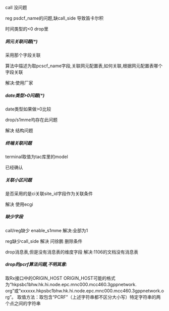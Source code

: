 call  没问题

reg  psdcf_name的问题,缺call_side 导致笛卡尔积

时间类型的<0  drop里





##### 网元关联问题(*)

采用那个字段关联

算法中描述为取pcscf_name字段,关联网元配置表,如何关联,根据网元配置表哪个字段关联

解决:使用厂家

##### date类型>0问题(*)

date类型如果做>0比较

drop/s1mme均存在此问题

解决  结构问题

##### 终端关联问题

terminal取值为tac库里的model

已经确认

##### 关联小区问题

是否采用的是ci关联site_id字段作为关联条件

解决  使用ecgi

##### 缺少字段

call/reg缺少 enable_s1mme  解决:全部为1

reg缺少call_side   解决  问徐鹏  删除条件

drop消息表,但是没有消息表的维度字段 解决:1106的文档没有消息表

##### drop的pcrf算法问题,不明其意:

取Rx接口中的ORIGIN_HOST
ORIGIN_HOST可能的格式为“hkpsbc1bhw.hk.hi.node.epc.mnc000.mcc460.3gppnetwork. org”或“xxxxxx.hkpsbc1bhw.hk.hi.node.epc.mnc000.mcc460.3gppnetwork.org”。
取值方法：取包含“PCRF”（上述字符串都不区分大小写）特定字符串的两个点之间的字符串







